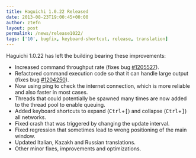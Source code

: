 ```yaml
---
title: Haguichi 1.0.22 Released
date: 2013-08-23T19:00:45+00:00
author: ztefn
layout: post
permalink: /news/release1022/
tags: ['10', bugfix, keyboard-shortcut, release, translation]
---
```

Haguichi 1.0.22 has left the building bearing these improvements:

  * Increased command throughput rate (fixes bug <a href="https://bugs.launchpad.net/haguichi/+bug/1205527" target="_blank">#1205527</a>).
  * Refactored command execution code so that it can handle large output (fixes bug <a href="https://bugs.launchpad.net/haguichi/+bug/1204250" target="_blank">#1204250</a>).
  * Now using ping to check the internet connection, which is more reliable and also faster in most cases.
  * Threads that could potentially be spawned many times are now added to the thread pool to enable queuing.
  * Added keyboard shortcuts to expand (<kbd>Ctrl</kbd>+<kbd>[</kbd>) and collapse (<kbd>Ctrl</kbd>+<kbd>]</kbd>) all networks.
  * Fixed crash that was triggered by changing the update interval.
  * Fixed regression that sometimes lead to wrong positioning of the main window.
  * Updated Italian, Kazakh and Russian translations.
  * Other minor fixes, improvements and optimizations.
